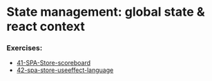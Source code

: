 # State management: global state & react context

### Exercises:

- [41-SPA-Store-scoreboard](https://classroom.github.com/a/6GYVb1ee)
- [42-spa-store-useeffect-language](https://classroom.github.com/a/BXkJ63JA)

